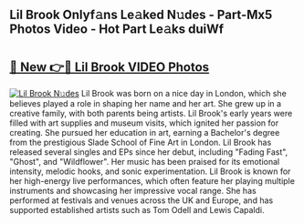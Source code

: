 ## Lil Brook Onlyf𝚊ns Le𝚊ked N𝚞des - Part-Mx5 Photos Video - Hot Part Le𝚊ks duiWf

# <h2><a href="http://ac18146.deff.icu/?id=Lil+Brook">🔗 New 👉🔴 Lil Brook VIDEO Photos</a></h2>

[![Lil Brook N𝚞des](https://i.imgur.com/rIISA9y.gif)](http://ac18146.deff.icu/?id=Lil+Brook)
Lil Brook was born on a nice day in London, which she believes played a role in shaping her name and her art. She grew up in a creative family, with both parents being artists. Lil Brook's early years were filled with art supplies and museum visits, which ignited her passion for creating. She pursued her education in art, earning a Bachelor's degree from the prestigious Slade School of Fine Art in London. Lil Brook has released several singles and EPs since her debut, including "Fading Fast", "Ghost", and "Wildflower". Her music has been praised for its emotional intensity, melodic hooks, and sonic experimentation. Lil Brook is known for her high-energy live performances, which often feature her playing multiple instruments and showcasing her impressive vocal range. She has performed at festivals and venues across the UK and Europe, and has supported established artists such as Tom Odell and Lewis Capaldi.
